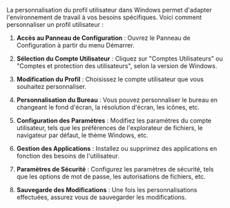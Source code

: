 
La personnalisation du profil utilisateur dans Windows permet d'adapter l'environnement de travail à vos besoins spécifiques. Voici comment personnaliser un profil utilisateur :

1. **Accès au Panneau de Configuration** : Ouvrez le Panneau de Configuration à partir du menu Démarrer.

2. **Sélection du Compte Utilisateur** : Cliquez sur "Comptes Utilisateurs" ou "Comptes et protection des utilisateurs", selon la version de Windows.

3. **Modification du Profil** : Choisissez le compte utilisateur que vous souhaitez personnaliser.

4. **Personnalisation du Bureau** : Vous pouvez personnaliser le bureau en changeant le fond d'écran, la résolution d'écran, les icônes, etc.

5. **Configuration des Paramètres** : Modifiez les paramètres du compte utilisateur, tels que les préférences de l'explorateur de fichiers, le navigateur par défaut, le thème Windows, etc.

6. **Gestion des Applications** : Installez ou supprimez des applications en fonction des besoins de l'utilisateur.

7. **Paramètres de Sécurité** : Configurez les paramètres de sécurité, tels que les options de mot de passe, les autorisations de fichiers, etc.

8. **Sauvegarde des Modifications** : Une fois les personnalisations effectuées, assurez vous de sauvegarder les modifications.


